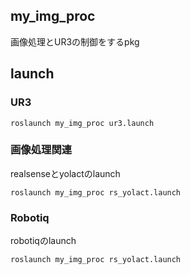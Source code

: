 ## my_img_proc
画像処理とUR3の制御をするpkg

## launch
### UR3
<!-- 下記を実行すればUR3のbringup, moveit, rvizが可能になる -->
```
roslaunch my_img_proc ur3.launch
```

<!-- 上記ur3.launchは下記3つのlaunchをまとめたものなので，独立してlaunchしたければ下記を別々のターミナルで動かす
```
roslaunch ur_robot_driver ur3_bringup.launch robot_ip:=133.91.73.226 kinematics_config:=${my_img_proc}/config/my_robot_calibration.yaml
```
```
roslaunch ur3_moveit_config moveit_planning_execution.launch
```
```
roslaunch ur3_moveit_config moveit_rviz.launch
``` -->

### 画像処理関連
realsenseとyolactのlaunch
```
roslaunch my_img_proc rs_yolact.launch
```

### Robotiq
robotiqのlaunch
```
roslaunch my_img_proc rs_yolact.launch
```